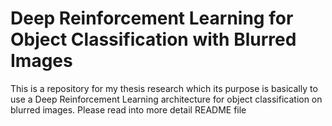 # Deep Reinforcement Learning for Object Classification with Blurred Images 

This is a repository for my thesis research which its purpose is basically to use a Deep Reinforcement Learning architecture for object classification on blurred images. Please read into more detail README file
